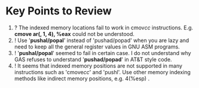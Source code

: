 # Key Points to Review
1. ? The indexed memory locations fail to work in cmov*cc* instructions. E.g. **cmove ar(, 1, 4), %eax** could not be understood.
2. ! Use '**pushal/popal**' instead of 'pushad/popad' when you are lazy and need to keep all the general register values in GNU ASM programs.
3. ! '**pushal/popal**' seemed to fail in certain case. I do not understand why GAS refuses to understand '**pushad/popad**' in AT&T style code.
4. ! It seems that indexed memory positions are not supported in many instructions such as 'cmove*cc*' and 'pushl'. Use other memory indexing methods like indirect memory positions, e.g. 4(%esp) .

